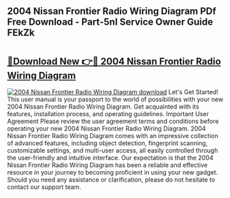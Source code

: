 ## 2004 Nissan Frontier Radio Wiring Diagram PDf Free Download - Part-5nI Service Owner Guide FEkZk

# <h2><a href="http://dfssz8.blite.top/?on=2004+Nissan+Frontier+Radio+Wiring+Diagram">🔗Download New 👉🔴 2004 Nissan Frontier Radio Wiring Diagram</a></h2>

[![2004 Nissan Frontier Radio Wiring Diagram download](https://i.imgur.com/lujVjoI.png)](http://dfssz8.blite.top/?on=2004+Nissan+Frontier+Radio+Wiring+Diagram)
Let's Get Started! This user manual is your passport to the world of possibilities with your new 2004 Nissan Frontier Radio Wiring Diagram. Get acquainted with its features, installation process, and operating guidelines. Important User Agreement Please review the user agreement terms and conditions before operating your new 2004 Nissan Frontier Radio Wiring Diagram. 2004 Nissan Frontier Radio Wiring Diagram comes with an impressive collection of advanced features, including object detection, fingerprint scanning, customizable settings, and multi-user access, all easily controlled through the user-friendly and intuitive interface. Our expectation is that the 2004 Nissan Frontier Radio Wiring Diagram has been a reliable and effective resource in your journey to becoming proficient in using your new gadget. Should you need any assistance or clarification, please do not hesitate to contact our support team.

